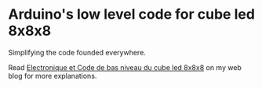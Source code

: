 # Arduino's low level code for cube led 8x8x8

Simplifying the code founded everywhere.


Read [Electronique et Code de bas niveau du cube led 8x8x8](https://blog-du-grouik.tinad.fr/post/Code-de-bas-niveau-du-cube-led-8x8x8) on my web blog for more explanations.
